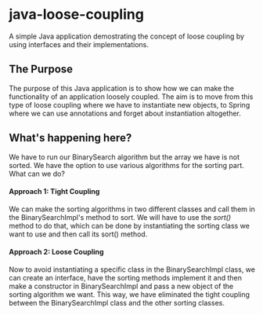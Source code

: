# java-loose-coupling

A simple Java application demostrating the concept of loose coupling by using interfaces and their implementations.

## The Purpose

The purpose of this Java application is to show how we can make the functionality of an application loosely coupled. The aim is to move from this type of loose coupling where we have to instantiate new objects, to Spring where we can use annotations and forget about instantiation altogether. 

## What's happening here?
We have to run our BinarySearch algorithm but the array we have is not sorted. We have the option to use various algorithms for the sorting part. What can we do? 

#### Approach 1: Tight Coupling
We can make the sorting algorithms in two different classes and call them in the BinarySearchImpl's method to sort. We will have to use the *sort()* method to do that, which can be done by instantiating the sorting class we want to use and then call its sort() method.

#### Approach 2: Loose Coupling
Now to avoid instantiating a specific class in the BinarySearchImpl class, we can create an interface, have the sorting methods implement it and then make a constructor in BinarySearchImpl and pass a new object of the sorting algorithm we want. This way, we have eliminated the tight coupling between the BinarySearchImpl class and the other sorting classes.

